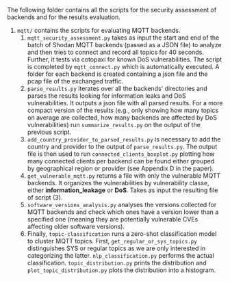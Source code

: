 The following folder contains all the scripts for the security assessment of backends and for the results evaluation.

1. `mqtt/` contains the scripts for evaluating MQTT backends. 
   1. `mqtt_security_assessment.py` takes as input the start and end of the batch of Shodan MQTT backends (passed as a JSON file) to analyze and then tries to connect and record all topics for 40 seconds. Further, it tests via cotopaxi for known DoS vulnerabilities. The script is completed by `mqtt_connect.py` which is automatically executed. A folder for each backend is created containing a json file and the pcap file of the exchanged traffic.
   2. `parse_results.py` iterates over all the backends' directories and parses the results looking for information leaks and DoS vulnerabilities. It outputs a json file with all parsed results. For a more compact version of the results (e.g., only showing how many topics on average are collected, how many backends are affected by DoS vulnerabilities) run `summarize_results.py` on the output of the previous script.
   3. `add_country_provider_to_parsed_results.py` is necessary to add the country and provider to the output of `parse_results.py`. The output file is then used to run `connected_clients_boxplot.py` plotting how many connected clients per backend can be found either grouped by geographical region or provider (see Appendix D in the paper).
   4. `get_vulnerable_mqtt.py` returns a file with only the vulnerable MQTT backends. It organizes the vulnerabilities by vulnerability classe, either **information_leakage** or **DoS**. Takes as input the resulting file of script (3).
   5. `software_versions_analysis.py` analyses the versions collected for MQTT backends and check which ones have a version lower than a specified one (meaning they are potentially vulnerable CVEs affecting older software versions).
   6. Finally, `topic-classification` runs a zero-shot classification model to cluster MQTT topics. First, `get_regular_or_sys_topics.py` distinguishes SYS or regular topics as we are only interested in categorizing the latter. `nlp_classification.py` performs the actual classification. `topic_distribution.py` prints the distribution and `plot_topic_distribution.py` plots the distribution into a histogram.